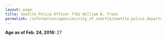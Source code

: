 ```yaml
---
layout: page
title: Seattle Police Officer 7762 William B. Truex
permalink: /information/agencies/city_of_seattle/seattle_police_department/copbook/7762/
---
```


**Age as of Feb. 24, 2016:** 27
